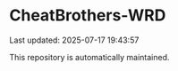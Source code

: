 # CheatBrothers-WRD

Last updated: 2025-07-17 19:43:57

This repository is automatically maintained.
